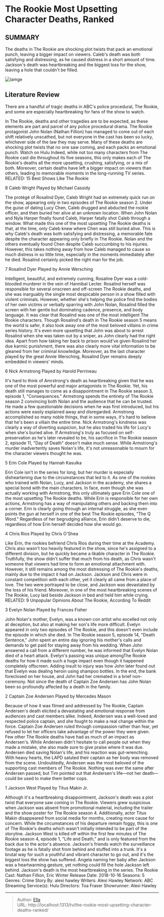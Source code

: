 # The Rookie Most Upsetting Character Deaths, Ranked


## SUMMARY 


 The deaths in The Rookie are shocking plot twists that pack an emotional punch, leaving a bigger impact on viewers. 
 Caleb&#39;s death was both satisfying and distressing, as he caused distress in a short amount of time. 
 Jackson&#39;s death was heartbreaking and the biggest loss for the show, leaving a hole that couldn&#39;t be filled. 

![iamge](https://static1.srcdn.com/wordpress/wp-content/uploads/2023/12/therookiedeaths.jpg)

## Literature Review
There are a handful of tragic deaths in ABC&#39;s police procedural, The Rookie, and some are especially heartbreaking for fans of the show to watch.




In The Rookie, deaths and other tragedies are to be expected, as these elements are part and parcel of any police procedural drama. The Rookie protagonist John Nolan (Nathan Fillion) has managed to come out of each shift relatively unscathed, but not everyone in the cast has been so lucky, whichever side of the law they may serve. Many of these deaths are shocking plot twists that no one saw coming, and each packs an emotional punch.
Watch on Hulu
Indeed, while not too many characters from The Rookie cast die throughout its five seasons, this only makes each of The Rookie&#39;s deaths all the more upsetting, crushing, satisfying, or a mix of both. Moreover, certain deaths have left a bigger impact on viewers than others, leading to memorable moments in the long-running TV series.
RELATED: 15 Best Shows Like The Rookie









 








 8  Caleb Wright 
Played by Michael Cassidy
        

The protégé of Rosalind Dyer, Caleb Wright had an extremely quick run on the show, appearing only in two episodes of The Rookie season 2. Under the guise of dating Lucy Chen, Caleb drugged and abducted the rookie officer, and then buried her alive at an unknown location. When John Nolan and Nyla Harper finally found Caleb, Harper fatally shot Caleb through a window. What made this one of the most upsetting The Rookie deaths is that, at the time, only Caleb knew where Chen was still buried alive.
This is why Caleb&#39;s death was both satisfying and distressing, a memorable fate despite the character appearing only briefly in The Rookie. Nolan and the others eventually found Chen despite Caleb succumbing to his injuries. However, this takes nothing away from how Caleb managed to cause so much distress in so little time, especially in the moments immediately after he died. Rosalind certainly picked the right man for the job.





 7  Rosalind Dyer 
Played by Annie Wersching


 







Intelligent, beautiful, and extremely cunning, Rosaline Dyer was a cold-blooded murderer in the vein of Hannibal Lecter. Rosalind herself was responsible for several onscreen and off-screen The Rookie deaths, and she was inarguably the single most despicable person in a show filled with violent criminals. However, whether she&#39;s helping the police find the bodies of her own victims or verbally sparring with John Nolan, Rosalind filled the screen with her gentle but dominating cadence, presence, and body language. It was clear that Rosalind was one of the most intelligent The Rookie characters.
Though Rosalind&#39;s death in The Rookie season 5 means the world is safer, it also took away one of the most beloved villains in crime series history. It&#39;s even more upsetting that John was about to arrest Rosalind when she was taken out by a sniper, as John clearly had the right idea. Apart from how taking her back to prison would&#39;ve given Rosalind her due karmic punishment, there was also clearly more vital information to be gleaned from her criminal knowledge. Moreover, as the last character played by the great Annie Wersching, Rosalind Dyer remains deeply embedded in viewers&#39; minds.





 6  Nick Armstrong 
Played by Harold Perrineau
        

It&#39;s hard to think of Amrstrong&#39;s death as heartbreaking given that he was one of the most powerful and major antagonists in The Rookie. Yet, his death still manages to come as a disappointment in The Rookie season 3, episode 1, &#34;Consequences.&#34; Armstrong spends the entirety of The Rookie season 2 convincing both Nolan and the audience that he can be trusted. He made a few questionable decisions when he was first introduced, but his actions were easily explained away and disregarded. Armstrong accomplished so many noble things, that in some ways, it&#39;s hard to believe that he&#39;s been a villain the entire time.
Nick Armstrong&#39;s kindness was clearly a way of diverting suspicion, but he also traded his life for Lucy&#39;s when she&#39;s buried alive. If Armstrong&#39;s truly as focused on self-preservation as he&#39;s later revealed to be, his sacrifice in The Rookie season 2, episode 11, &#34;Day of Death&#34; doesn&#39;t make much sense. While Armstrong&#39;s murder inadvertently saves Nolan&#39;s life, it&#39;s not unreasonable to mourn for the character viewers thought he was.





 5  Erin Cole 
Played by Hannah Kasulka
        

Erin Cole isn&#39;t in the series for long, but her murder is especially disheartening due to the circumstances that led to it. As one of the rookies who trained with Nolan, Lucy, and Jackson in the academy, she shares a special bond with the main characters. In face, even though she was actually working with Armstrong, this only ultimately gave Erin Cole one of the most upsetting The Rookie deaths.
While Erin is responsible for her own actions, Armstrong has a way of manipulating others and backing them into a corner. Erin is clearly going through an internal struggle, as she even points the gun at herself in one of the best The Rookie episodes, &#34;The Q Word.&#34; Regardless of her begrudging alliance, Erin didn&#39;t deserve to die, regardless of how Erin herself decided how she would go.





 4  Chris Rios 
Played by Chris O&#39;Shea
        

Like Erin, the rookies befriend Chris Rios during their time at the Academy. Chris also wasn&#39;t too heavily featured in the show, since he&#39;s assigned to a different division, but he quickly became a likable character in The Rookie. Truthfully, the show didn&#39;t suffer that much from his death, as Chris wasn&#39;t someone that viewers had time to form an emotional attachment with. However, it still remains among the most distressing of The Rookie&#39;s deaths, mainly due to the impact it had on Jackson.
Jackson and Chris were in constant competition with each other, yet it clearly all came from a place of love. The two were portrayed to be close, and Jackson was devastated by the loss of his friend. Moreover, in one of the most heartbreaking scenes of The Rookie, Lucy laid beside Jackson in bed and held him while crying.
RELATED: 9 Unpopular Opinions About The Rookie, According To Reddit





 3  Evelyn Nolan 
Played by Frances Fisher
        

John Nolan&#39;s mother, Evelyn, was a known con artist who excelled not only at deception, but also at making her son&#39;s life more difficult. Evelyn appeared in only two episodes of The Rookie, and this doesn&#39;t even include the episode in which she died. In The Rookie season 5, episode 14, &#34;Death Sentence,&#34; John spent an entire day ignoring his mother&#39;s calls and demands to get paid for staying away from his wedding. When John answered a call from a different number, he was informed that Evelyn Nolan died of a heart attack.
Evelyn&#39;s passing was unique amongThe Rookie deaths for how it made such a huge impact even though it happened completely offscreen. Adding insult to injury was how John later found out that Evelyn was dealing heroin using shampoo bottles. In the end, the bank foreclosed on her house, and John had her cremated in a brief non-ceremony. Not since the death of Captain Zoe Andersen has John Nolan been so profoundly affected by a death in the family.





 2  Captain Zoe Andersen 
Played by Mercedes Mason


 







Because of how it was filmed and addressed by The Rookie, Captain Andersen&#39;s death elicited a devastating and emotional response from audiences and cast members alike. Indeed, Andersen was a well-loved and respected police captain, and she fought to make a real change within the force. Captain Zoe Andersen ruled through compassion rather than fear, yet refused to let her officers take advantage of the power they were given. Few other The Rookie deaths have had as much of an impact as Andersen&#39;s.
While Andersen didn&#39;t hesitate to call people out when they made a mistake, she also made sure to give praise where it was due. Andersen died saving Nolan&#39;s life, and his reaction was gut-wrenching. With heavy hearts, the LAPD saluted their captain as her body was removed from the scene. Undoubtedly, Andersen was the most beloved of the supporting cast members of The Rookie. Nothing was ever the same after Andersen passed, but Tim pointed out that Andersen&#39;s life—not her death—could be used to make them better cops.





 1  Jackson West 
Played by Titus Makin Jr.


 







Although it&#39;s a heartbreaking disappointment, Jackson&#39;s death was a plot twist that everyone saw coming in The Rookie. Viewers grew suspicious when Jackson was absent from promotional material, including the trailer and the show poster for The Rookie season 4. Additionally, actor Titus Makin disappeared from social media for months, creating more cause for concern. While the circumstances of his departure remain foggy, this is one of The Rookie&#39;s deaths which wasn&#39;t initially intended to be part of the storyline.
Jackson West is killed off within the first few minutes of The Rookie season 4, episode 1, &#34;Life and Death,&#34; and is only featured from the back due to the actor&#39;s absence. Jackson&#39;s friends watch the surveillance footage as he is fatally shot from behind and stuffed into a trunk. It&#39;s a brutal way for such a youthful and vibrant character to go out, and it&#39;s the biggest loss the show has suffered. Angela naming her baby after Jackson was a heartwarming gesture, yet nothing could fill the hole Jackson left behind. Jackson&#39;s death is the most heartbreaking in the series.
               The Rookie   Cast:   Nathan Fillion, Eric Winter    Release Date:   2018-10-16    Seasons:   5    Genres:   Crime    Story By:   alexi hawley    Writers:   Alexi Hawley    Network:   ABC    Streaming Service(s):   Hulu    Directors:   Toa Fraser    Showrunner:   Alexi Hawley      

---

> Author: [Ella](https://instagram.hk.cn/)  
> URL: http://localhost:1313/tv/the-rookie-most-upsetting-character-deaths-ranked/  

